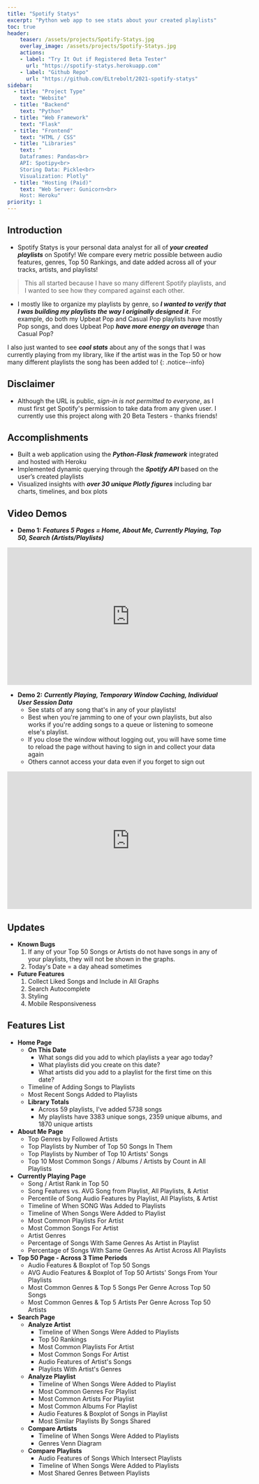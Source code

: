 ```yaml
---
title: "Spotify Statys"
excerpt: "Python web app to see stats about your created playlists"
toc: true
header:
    teaser: /assets/projects/Spotify-Statys.jpg
    overlay_image: /assets/projects/Spotify-Statys.jpg
    actions:
    - label: "Try It Out if Registered Beta Tester"
      url: "https://spotify-statys.herokuapp.com"
    - label: "Github Repo"
      url: "https://github.com/ELtrebolt/2021-spotify-statys"
sidebar:
  - title: "Project Type"
    text: "Website"
  - title: "Backend"
    text: "Python"
  - title: "Web Framework"
    text: "Flask"
  - title: "Frontend"
    text: "HTML / CSS"
  - title: "Libraries"
    text: "
    Dataframes: Pandas<br>
    API: Spotipy<br>
    Storing Data: Pickle<br>
    Visualization: Plotly"
  - title: "Hosting (Paid)"
    text: "Web Server: Gunicorn<br>
    Host: Heroku"
priority: 1
---
```


## Introduction
- Spotify Statys is your personal data analyst for all of ***your created playlists*** on Spotify! We compare every metric possible between audio features, genres, Top 50 Rankings, and date added across all of your tracks, artists, and playlists!
> This all started because I have so many different Spotify playlists, and I wanted to see how they compared against each other. 
- I mostly like to organize my playlists by genre, so ***I wanted to verify that I was building my playlists the way I originally designed it***. For example, do both my Upbeat Pop and Casual Pop playlists have mostly Pop songs, and does Upbeat Pop ***have more energy on average*** than Casual Pop?

I also just wanted to see ***cool stats*** about any of the songs that I was currently playing from my library, like if the artist was in the Top 50 or how many different playlists the song has been added to!
{: .notice--info}

## Disclaimer
- Although the URL is public, *sign-in is not permitted to everyone*, as I must first get Spotify's permission to take data from any given user. I currently use this project along with 20 Beta Testers - thanks friends!

## Accomplishments 
- Built a web application using the ***Python-Flask framework*** integrated and hosted with Heroku
- Implemented dynamic querying through the ***Spotify API*** based on the user’s created playlists
- Visualized insights with ***over 30 unique Plotly figures*** including bar charts, timelines, and box plots

## Video Demos
- **Demo 1:** ***Features 5 Pages = Home, About Me, Currently Playing, Top 50, Search (Artists/Playlists)***

<iframe width="560" height="315" src="https://github.com/ELtrebolt/2021-spotify-statys/assets/44250460/ed9e9a98-9688-417c-bbf8-f735e8062f7f" frameborder="0" allowfullscreen></iframe>

- **Demo 2:** ***Currently Playing, Temporary Window Caching, Individual User Session Data***
    - See stats of any song that's in any of your playlists!
    - Best when you're jamming to one of your own playlists, but also works if you're adding songs to a queue or listening to someone else's playlist.
    - If you close the window without logging out, you will have some time to reload the page without having to sign in and collect your data again
    - Others cannot access your data even if you forget to sign out

<iframe width="560" height="315" src="https://github.com/ELtrebolt/2021-spotify-statys/assets/44250460/00ebe70e-50d4-4933-a8a8-78be41a0c7e2" frameborder="0" allowfullscreen></iframe>

## Updates
- **Known Bugs**
    1. If any of your Top 50 Songs or Artists do not have songs in any of your playlists, they will not be shown in the graphs.
    2. Today's Date = a day ahead sometimes
- **Future Features**
    1. Collect Liked Songs and Include in All Graphs
    2. Search Autocomplete
    3. Styling
    4. Mobile Responsiveness

## Features List
- **Home Page**
    - **On This Date**
        - What songs did you add to which playlists a year ago today?
        - What playlists did you create on this date?
        - What artists did you add to a playlist for the first time on this date?
    - Timeline of Adding Songs to Playlists
    - Most Recent Songs Added to Playlists
    - **Library Totals**
        - Across 59 playlists, I've added 5738 songs
        - My playlists have 3383 unique songs, 2359 unique albums, and 1870 unique artists
- **About Me Page**
    - Top Genres by Followed Artists
    - Top Playlists by Number of Top 50 Songs In Them
    - Top Playlists by Number of Top 10 Artists' Songs
    - Top 10 Most Common Songs / Albums / Artists by Count in All Playlists
- **Currently Playing Page**
    - Song / Artist Rank in Top 50
    - Song Features vs. AVG Song from Playlist, All Playlists, & Artist
    - Percentile of Song Audio Features by Playlist, All Playlists, & Artist
    - Timeline of When SONG Was Added to Playlists
    - Timeline of When Songs Were Added to Playlist
    - Most Common Playlists For Artist
    - Most Common Songs For Artist
    - Artist Genres
    - Percentage of Songs With Same Genres As Artist in Playlist
    - Percentage of Songs With Same Genres As Artist Across All Playlists
- **Top 50 Page - Across 3 Time Periods**
    - Audio Features & Boxplot of Top 50 Songs
    - AVG Audio Features & Boxplot of Top 50 Artists' Songs From Your Playlists
    - Most Common Genres & Top 5 Songs Per Genre Across Top 50 Songs
    - Most Common Genres & Top 5 Artists Per Genre Across Top 50 Artists
- **Search Page**
    - **Analyze Artist**
        - Timeline of When Songs Were Added to Playlists
        - Top 50 Rankings
        - Most Common Playlists For Artist
        - Most Common Songs For Artist
        - Audio Features of Artist's Songs
        - Playlists With Artist's Genres
    - **Analyze Playlist**
        - Timeline of When Songs Were Added to Playlist
        - Most Common Genres For Playlist
        - Most Common Artists For Playlist
        - Most Common Albums For Playlist
        - Audio Features & Boxplot of Songs in Playlist
        - Most Similar Playlists By Songs Shared
    - **Compare Artists**
        - Timeline of When Songs Were Added to Playlists
        - Genres Venn Diagram
    - **Compare Playlists**
        - Audio Features of Songs Which Intersect Playlists
        - Timeline of When Songs Were Added to Playlists
        - Most Shared Genres Between Playlists